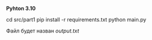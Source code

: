 **Pyhton 3.10**

cd src/part1
pip install -r requirements.txt
python main.py

Файл будет назван *output.txt*